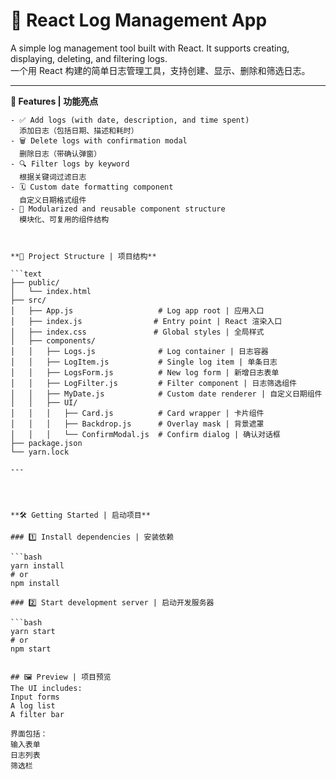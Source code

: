 # 📘 React Log Management App

A simple log management tool built with React. It supports creating, displaying, deleting, and filtering logs.  
一个用 React 构建的简单日志管理工具，支持创建、显示、删除和筛选日志。

---

**🧩 Features | 功能亮点**
```text
- ✅ Add logs (with date, description, and time spent)  
  添加日志（包括日期、描述和耗时）
- 🗑️ Delete logs with confirmation modal  
  删除日志（带确认弹窗）
- 🔍 Filter logs by keyword  
  根据关键词过滤日志
- 🗓️ Custom date formatting component  
  自定义日期格式组件
- 🧱 Modularized and reusable component structure  
  模块化、可复用的组件结构



**📁 Project Structure | 项目结构**

```text
├── public/
│   └── index.html
├── src/
│   ├── App.js                   # Log app root | 应用入口
│   ├── index.js                # Entry point | React 渲染入口
│   ├── index.css               # Global styles | 全局样式
│   ├── components/
│   │   ├── Logs.js              # Log container | 日志容器
│   │   ├── LogItem.js           # Single log item | 单条日志
│   │   ├── LogsForm.js          # New log form | 新增日志表单
│   │   ├── LogFilter.js         # Filter component | 日志筛选组件
│   │   ├── MyDate.js            # Custom date renderer | 自定义日期组件
│   │   ├── UI/
│   │   │   ├── Card.js          # Card wrapper | 卡片组件
│   │   │   ├── Backdrop.js      # Overlay mask | 背景遮罩
│   │   │   └── ConfirmModal.js  # Confirm dialog | 确认对话框
├── package.json
└── yarn.lock

---




**🛠️ Getting Started | 启动项目**

### 1️⃣ Install dependencies | 安装依赖

```bash
yarn install
# or
npm install

### 2️⃣ Start development server | 启动开发服务器

```bash
yarn start
# or
npm start


## 🖼️ Preview | 项目预览
The UI includes:
Input forms
A log list
A filter bar

界面包括：
输入表单
日志列表
筛选栏


